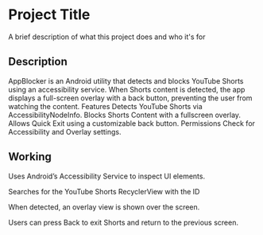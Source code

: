 
# Project Title

A brief description of what this project does and who it's for


## Description
AppBlocker is an Android utility that detects and blocks YouTube Shorts using an accessibility service. When Shorts content is detected, the app displays a full-screen overlay with a back button, preventing the user from watching the content.
Features
Detects YouTube Shorts via AccessibilityNodeInfo.
Blocks Shorts Content with a fullscreen overlay.
Allows Quick Exit using a customizable back button.
Permissions Check for Accessibility and Overlay settings.

## Working

Uses Android’s Accessibility Service to inspect UI elements.

Searches for the YouTube Shorts RecyclerView with the ID

When detected, an overlay view is shown over the screen.

Users can press Back to exit Shorts and return to the previous screen.
